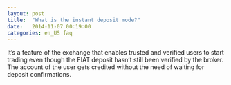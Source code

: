 ```yaml
---
layout: post
title:  "What is the instant deposit mode?"
date:   2014-11-07 00:19:00
categories: en_US faq
---
```


It’s a feature of the exchange that enables trusted and verified users to start trading even though the FIAT deposit hasn’t still been verified by the broker. The account of the user gets credited without the need of waiting for deposit confirmations.